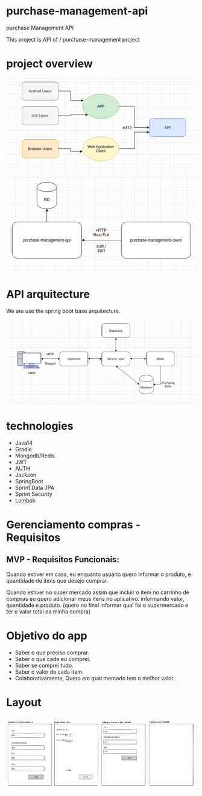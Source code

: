 # purchase-management-api
purchase Management API 

This project is API of / purchase-management project

# project overview 
  
  <img src="overview_bussiness.png"/>
  
  <img src="overview.png"/>

# API arquitecture 
  We are use the spring boot base arquitecture.
  
  <img src="project-api-architecture.png"/>
  
# technologies 

<ul>
  <li>Java14</li>
  <li>Gradle</li>
  <li>Mongodb/Redis</li>
  <li>JWT</li>
  <li>AUTH</li>
  <li>Jackson</li>
  <li>SpringBoot</li>
  <li>Sprint Data JPA</li>
  <li>Sprint Security</li>
  <li>Lombok</li>
</ul>

# Gerenciamento compras - Requisitos
## MVP - Requisitos Funcionais: 

<p>Quando estiver em casa, eu enquanto usuário quero informar o produto, e quantidade de itens que desejo comprar.</p>   

<p>Quando estiver no super mercado assim que incluir o item no carrinho de compras eu quero adicionar meus itens no aplicativo. informando valor, quantidade e produto.  (quero no final informar qual foi o supermercado e ter o valor total da minha compra)</p>

# Objetivo do app

<ul>
  <li>Saber o que preciso comprar.</li>
  <li>Saber o que cade eu comprei.</li>
  <li>Saber se comprei tudo.</li>
  <li>Saber o valor de cada item.</li>
  <li>Colaborativamente, Quero em qual mercado tem o melhor valor.</li>
</ul>

# Layout 
  <img src="purchase-management-layout.png"/>

 
